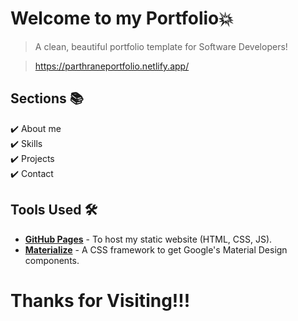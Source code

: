 # Welcome to my Portfolio:collision:
> A clean, beautiful portfolio template for Software Developers!

> https://parthraneportfolio.netlify.app/
## Sections 📚
✔️ About me\
✔️ Skills \
✔️ Projects \
✔️ Contact

## Tools Used 🛠️
* [<b>GitHub Pages</b>](https://create-react-app.dev/docs/deployment/#github-pages) - To host my static website (HTML, CSS, JS).
* [<b>Materialize</b>](https://materializecss.com/) - A CSS framework to get Google's Material Design components.
# Thanks for Visiting!!!
